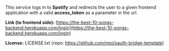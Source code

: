 This service logs in to **Spotify** and redirects the user to a given frontend application with a valid **access_token** as a parameter in the url.

**Link (to frontend side):** [https://the-best-10-songs-backend.herokuapp.com/login](https://the-best-10-songs-backend.herokuapp.com/login)

**License:** LICENSE.txt (repo: https://github.com/mpj/oauth-bridge-template)
